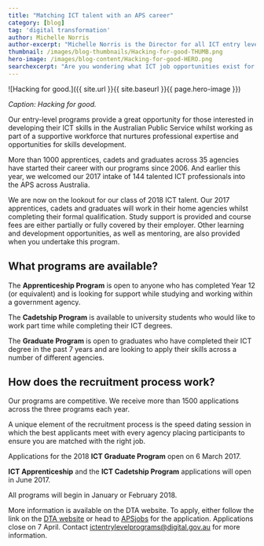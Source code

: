 ```yaml
---
title: "Matching ICT talent with an APS career"
category: [blog]
tag: 'digital transformation'
author: Michelle Norris           
author-excerpt: "Michelle Norris is the Director for all ICT entry level programs."
thumbnail: /images/blog-thumbnails/Hacking-for-good-THUMB.png
hero-image: /images/blog-content/Hacking-for-good-HERO.png
searchexcerpt: "Are you wondering what ICT job opportunities exist for you to begin your career in the Australian Public Service?"
---
```


![Hacking for good.]({{ site.url }}{{ site.baseurl }}{{ page.hero-image }})

*Caption: Hacking for good.*

Our entry-level programs provide a great opportunity for those interested in developing their ICT skills in the Australian Public Service whilst working as part of a supportive workforce that nurtures professional expertise and opportunities for skills development.  

More than 1000 apprentices, cadets and graduates across 35 agencies have started their career with our programs since 2006. And earlier this year, we welcomed our 2017 intake of 144 talented ICT professionals into the APS across Australia. 

We are now on the lookout for our class of 2018 ICT talent. Our 2017 apprentices, cadets and graduates will work in their home agencies whilst completing their formal qualification. Study support is provided and course fees are either partially or fully covered by their employer. Other learning and development opportunities, as well as mentoring, are also provided when you undertake this program.

## What programs are available? 

The **Apprenticeship Program** is open to anyone who has completed Year 12 (or equivalent) and is looking for support while studying and working within a government agency.

The **Cadetship Program** is available to university students who would like to work part time while completing their ICT degrees. 

The **Graduate Program** is open to graduates who have completed their ICT degree in the past 7 years and are looking to apply their skills across a number of different agencies.

## How does the recruitment process work?

Our programs are competitive. We receive more than 1500 applications across the three programs each year. 

A unique element of the recruitment process is the speed dating session in which the best applicants meet with every agency placing participants to ensure you are matched with the right job. 

Applications for the 2018 **ICT Graduate Program** open on 6 March 2017.  

**ICT Apprenticeship** and the **ICT Cadetship Program** applications will open in June 2017. 

All programs will begin in January or February 2018. 

More information is available on the DTA website. To apply, either follow the link on the [DTA website](https://www.dta.gov.au/what-we-do/policies-and-programs/ict-entry/) or head to [APSjobs](https://www.apsjobs.gov.au) for the application. Applications close on 7 April. Contact [ictentrylevelprograms@digital.gov.au](mailto:ictentrylevelprograms@digital.gov.au) for more information. 
